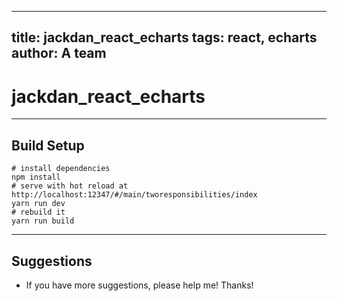  ---
 title: jackdan_react_echarts
 tags: react, echarts
 author: A team
 ---
 
 # jackdan_react_echarts
 
 ------
 
 ## Build Setup
 ```
 # install dependencies
 npm install
 # serve with hot reload at http://localhost:12347/#/main/tworesponsibilities/index
 yarn run dev
 # rebuild it
 yarn run build
 ```
 
 ------
 
 ## Suggestions
 - If you have more suggestions, please help me! Thanks!
 

